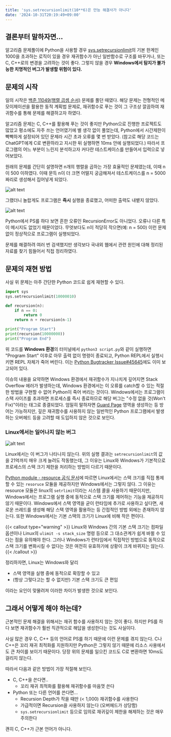 ```yaml
---
title: 'sys.setrecursionlimit(10**6)은 만능 해결사가 아니다'
date: '2024-10-31T20:19:49+09:00'
---
```


## 결론부터 말하자면...
알고리즘 문제풀이에 Python을 사용할 경우 [sys.setrecursionlimit](https://docs.python.org/3.13/library/sys.html#sys.setrecursionlimit)의 기본 한계인 1000을 초과하는 로직이 있을 경우
재귀함수가 아닌 일반함수로 구조를 바꾸거나, 또는 C, C++로의 변경을 고려하는 것이 좋다. 그렇지 않을 경우 **Windows에서 탐지가 불가능한 치명적인 버그가 발생할 위험이 있다.**

## 문제의 시작
일의 시작은 [백준 11049(행렬 곱셈 순서)](https://www.acmicpc.net/problem/11049) 문제를 풀던 때였다.
해당 문제는 전형적인 메모이제이션을 활용한 동적 계획법 문제로, 재귀함수로 푸는 것이 그 구조상 깔끔하여 재귀함수를 통해 문제를 해결하고자 하였다.

알고리즘 문제는 C, C++를 활용해 푸는 것이 좋지만 Python으로 진행한 프로젝트도 많았고 평소에도 자주 쓰는 언어였기에 별 생각 없이 풀었는데,
Python에서 시간제한이 빡빡하게 설정되어 있던 문제라 시간 초과 오류를 몇 번 받았다.
(참고로 해당 코드는 ChatGPT에게 C로 변환하라고 지시한 뒤 실행하면 10ms 안에 실행되었다.)
따라서 프로그램의 어느 부분이 느린지 분석하고자 커다란 테스트케이스를 만들어서 입력으로 넣어보았다.

원래의 문제를 간단히 설명하면 n개의 행렬을 곱하는 가장 효율적인 문제였는데, 이때 n이 500 이하였다.
이때 문득 n이 더 크면 어떨지 궁금해져서 테스트케이스를 n = 5000짜리로 생성해서 집어넣게 되었다.

![alt text](/python-recursion-bug-1.png "matrix_size = 5000이다.")

그랬더니 놀랍게도 프로그램은 **즉시** 실행을 종료했고, 어떠한 출력도 내뱉지 않았다.

![alt text](/python-recursion-bug-2.png "당시 상황 재연. 프로그램의 출력이 없다. 화면에는 나타나지 않았지만 ")

Python에서 PS를 하다 보면 흔한 오류인 RecursionError도 아니었다.
오류나 다른 특이 메시지도 없었기 때문이었다.
무엇보다도 n이 적당히 작으면(예: n = 500) 이런 문제 없이 정상적으로 프로그램이 실행되었다.

문제를 해결하려 여러 번 검색했지만 생각보다 국내외 웹에서 관련 원인에 대해 정리된 자료를 찾기 힘들어서 직접 정리하였다.

## 문제의 재현 방법
사실 위 문제는 아주 간단한 Python 코드로 쉽게 재현할 수 있다.

```python
import sys
sys.setrecursionlimit(10000010)

def recursion(n):
    if n == 0:
        return 0
    return n + recursion(n-1)

print("Program Start")
print(recursion(10000000))
print("Program End")
```

위 코드를 **Windows 환경**의 터미널에서 `python3 script.py`와 같이 실행하면 "Program Start" 이후로 아무 출력 없이 명령이 종료되고, Python REPL에서 실행시키면 REPL 자체가 죽어 버린다.
이는 [Python Bugtracker Issue#45645](https://bugs.python.org/issue45645)에도 이미 보고되어 있다.

이슈의 내용을 요약하면 Windows 환경에서 재귀함수가 지나치게 깊어지면 Stack Overflow 에러가 발생하는데, Windows 환경에서는 이 오류를 catch할 수 있는 적절한 방법을 구현할 수 없어 Python이 죽어 버리는 것이다.
Windows에서는 프로그램이 스택 사이즈를 초과하면 프로세스를 즉시 종료하므로 해당 버그는 "수정 없을 것(Won't Fix)"이라는 태그로 종결되었다.
엄밀히 말하자면 [Guard Page](https://learn.microsoft.com/ko-kr/windows/win32/memory/creating-guard-pages) 영역을 생성하는 등 방어는 가능하지만, 깊은 재귀함수를 사용하지 않는 일반적인 Python 프로그램에서
발생하는 오버헤드 등을 고려할 때 도입하지 않은 것으로 보인다.

### Linux에서는 일어나지 않는 버그
![alt text](image.png "Windows에서 작동하지 않는 이 코드는, Linux에서는 0.01초 이내로 실행된다. 사진은 Amazon EC2 Linux 환경.")

Linux에서는 이 버그가 나타나지 않는다.
위의 실행 결과는 `setrecursionlimit`의 값을 21억까지 매우 크게 늘려도 작동했는데, 그 이유는 Linux와 Windows가 기본적으로 프로세스의 스택 크기 제한을 처리하는 방법이 다르기 때문이다.

[Python module - resource 공식 문서](https://docs.python.org/ko/3/library/resource.html)에 따르면 Linux에서는 스택 크기를 직접 통제할 수 있는 `resoruce` 모듈을 제공하지만 Windows에서는 그렇지 않다.
그 이유는 resource 모듈은 linux의 `setrlimit`이라는 시스템 콜을 사용하기 때문이지만, Windows에서는 프로그램 실행 중에 동적으로 스택 크기를 제어하는 기능을 제공하지 않기 때문이다.
Windows에서 스택 영역을 굳이 런타임에 추가로 사용하고 싶다면, 새로운 쓰레드를 생성해 해당 스택 영역을 활용하는 등 간접적인 방법 외에는 존재하지 않는다.
또한 Windows에서는 기본 스택의 크기가 Linux에 비해 작은 편이다.

{{< callout type="warning" >}}
  Linux와 Windows 간의 기본 스택 크기는 컴파일 옵션이나 Linux의 `ulimit -s stack_size` 명령 등으로 그 대소관계가 쉽게 바뀔 수 있다는 점을 유의해야 한다.
  그러나 Windows가 런타임에서 직접적인 방법으로 동적으로 스택 크기를 변화시킬 수 없다는 것은 여전히 유효하기에 상황이 크게 바뀌지는 않는다.
{{< /callout >}}

정리하자면, Linux는 Windows와 달리
* 스택 영역을 실행 중에 동적으로 확장할 수 있고
* (항상 그렇다고는 할 수 없지만) 기본 스택 크기도 큰 편임

이라는 요인이 맞물려져 이러한 차이가 발생한 것으로 보인다.

## 그래서 어떻게 해야 하는데?
근본적인 문제 해결을 위해서는 재귀 함수를 사용하지 않는 것이 좋다.
하지만 PS를 하다 보면 재귀함수가 훨씬 직관적으로 해답을 생성한다는 것도 사실이다.

사실 많은 경우 C, C++ 등의 언어로 PS를 하기 때문에 이런 문제를 겪지 않는다.
C나 C++은 꼬리 재귀 최적화를 지원하지만 Python은 그렇지 않기 때문에 리소스 사용에서도 큰 차이를 보이기 때문이다.
당장 위의 문제를 일으킨 코드도 C로 변환하면 10ms도 걸리지 않는다.

따라서 다음과 같은 방법이 가장 적절해 보인다.

* C, C++을 쓴다면..
    * 꼬리 재귀 최적화를 활용해 재귀함수를 마음껏 쓴다
* Python 또는 다른 언어를 쓴다면...
    * Recursion Depth가 작을 때만 (< 1,000) 재귀함수를 사용한다
    * 가급적이면 Recursion을 사용하지 않는다 (오버헤드가 상당함)
    * `sys.setrecursionlimit` 등으로 임의로 재귀깊이 제한을 해제하는 것은 매우 주의한다

괜히 C, C++가 근본 언어가 아니다.